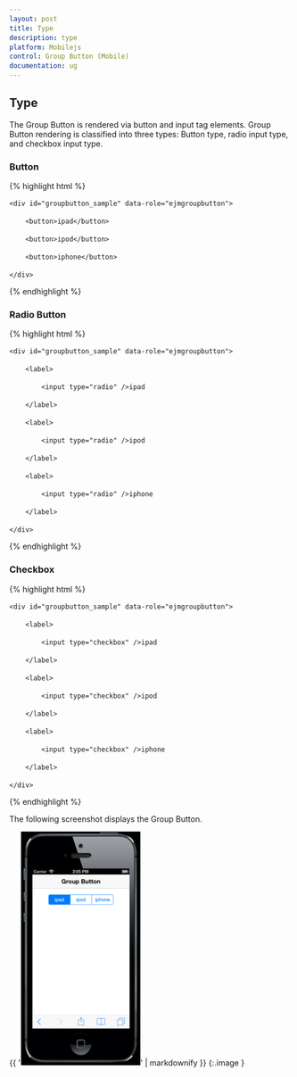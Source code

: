 ```yaml
---
layout: post
title: Type
description: type
platform: Mobilejs
control: Group Button (Mobile)
documentation: ug
---
```


## Type

The Group Button is rendered via button and input tag elements. Group Button rendering is classified into three types: Button type, radio input type, and checkbox input type.

### Button

{% highlight html %}

<!-- Group Button rendering via button tag -->

    <div id="groupbutton_sample" data-role="ejmgroupbutton">

        <button>ipad</button>

        <button>ipod</button>

        <button>iphone</button>

    </div>



{% endhighlight %}

### Radio Button

{% highlight html %}

<!-- Group Button rendering via radiobutton -->

    <div id="groupbutton_sample" data-role="ejmgroupbutton">

        <label>

            <input type="radio" />ipad

        </label>

        <label>

            <input type="radio" />ipod

        </label>

        <label>

            <input type="radio" />iphone

        </label>

    </div>



{% endhighlight %}

### Checkbox

{% highlight html %}

<!-- Group Button rendering via checkbox-->

    <div id="groupbutton_sample" data-role="ejmgroupbutton">

        <label>

            <input type="checkbox" />ipad

        </label>

        <label>

            <input type="checkbox" />ipod

        </label>

        <label>

            <input type="checkbox" />iphone

        </label>

    </div>



{% endhighlight %}

The following screenshot displays the Group Button.

{{ '![](Type_images/Type_img1.png)' | markdownify }}
{:.image }


